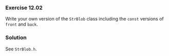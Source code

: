 ### Exercise 12.02

Write your own version of the `StrBlob` class including the `const` versions of
`front` and `back`.

### Solution

See `StrBlob.h`.
